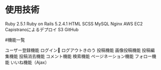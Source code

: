 # 使用技術
  
  Ruby 2.5.1
  Ruby on Rails 5.2.4.1
  HTML
  SCSS
  MySQL 
  Nginx
  AWS
    EC2
    Capistranoによるデプロイ
    S3
  GitHub





#機能一覧

  ユーザー登録機能
  ログイン  ログアウトきのう
  投稿機能
  画像投稿機能
  投稿編集機能
  投稿消去機能
  コメント機能
  検索機能
  ページネーション機能
  フォロー機能
  いいね機能（Ajax）
